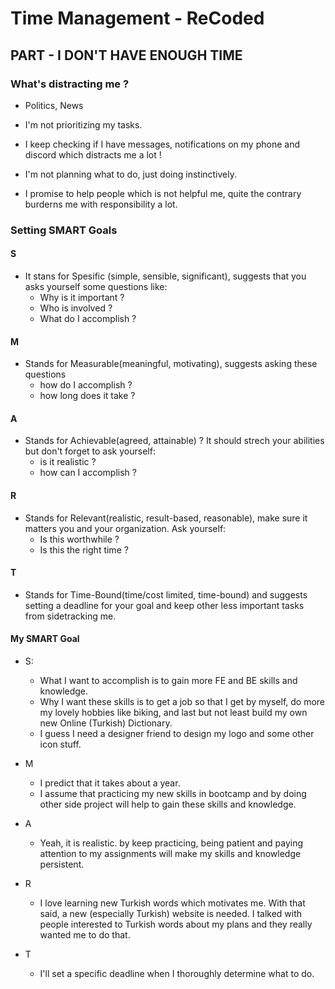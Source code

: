 # Time Management - ReCoded

## PART - I DON'T HAVE ENOUGH TIME

### What's distracting me ?

- Politics, News

- I'm not prioritizing my tasks.

- I keep checking if I have messages, notifications on my phone and discord which distracts me a lot !

- I'm not planning what to do, just doing instinctively.

- I promise to help people which is not helpful me, quite the contrary burderns me with responsibility a lot.

### Setting SMART Goals

#### S

- It stans for Spesific (simple, sensible, significant), suggests that you asks yourself some questions like:
  - Why is it important ?
  - Who is involved ?
  - What do I accomplish ?

#### M

- Stands for Measurable(meaningful, motivating), suggests asking these questions
  - how do I accomplish ?
  - how long does it take ?

#### A

- Stands for Achievable(agreed, attainable) ? It should strech your abilities but don't forget to ask yourself:
  - is it realistic ?
  - how can I accomplish ?

#### R

- Stands for Relevant(realistic, result-based, reasonable), make sure it matters you and your organization. Ask yourself:
  - Is this worthwhile ?
  - Is this the right time ?

#### T

- Stands for Time-Bound(time/cost limited, time-bound) and suggests setting a deadline for your goal and keep other less important tasks from sidetracking me.

#### My SMART Goal

- S:
  - What I want to accomplish is to gain more FE and BE skills and knowledge.
  - Why I want these skills is to get a job so that I get by myself, do more my lovely hobbies like biking, and last but not least build my own new Online (Turkish) Dictionary.
  - I guess I need a designer friend to design my logo and some other icon stuff.

- M
  - I predict that it takes about a year.
  - I assume that practicing my new skills in bootcamp and by doing other side project will help to gain these skills and knowledge.

- A
  - Yeah, it is realistic. by keep practicing, being patient and paying attention to my assignments will make my skills and knowledge persistent.

- R
  - I love learning new Turkish words which motivates me. With that said, a new (especially Turkish) website is needed. I talked with people interested to Turkish words about my plans and they really wanted me to do that.

- T
  - I'll set a specific deadline when I thoroughly determine what to do.
